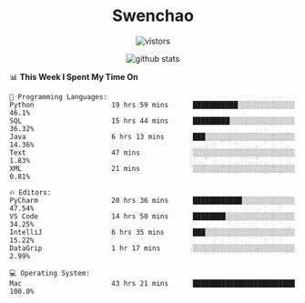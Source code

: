 <h1 align="center">Swenchao</h3>

<p align="center">
  <img src="https://visitor-badge.glitch.me/badge?page_id=Swenchao" alt="vistors" />
</p>

<p align="center">
  <img src="https://github-readme-stats.vercel.app/api?username=Swenchao&count_private=true&show_icons=true&theme=vue-dark&hide_title=true" alt="github stats" />
</p>

<!--START_SECTION:waka-->
📊 **This Week I Spent My Time On** 

```text
💬 Programming Languages: 
Python                   19 hrs 59 mins      ███████████░░░░░░░░░░░░░░   46.1% 
SQL                      15 hrs 44 mins      █████████░░░░░░░░░░░░░░░░   36.32% 
Java                     6 hrs 13 mins       ███░░░░░░░░░░░░░░░░░░░░░░   14.36% 
Text                     47 mins             ░░░░░░░░░░░░░░░░░░░░░░░░░   1.83% 
XML                      21 mins             ░░░░░░░░░░░░░░░░░░░░░░░░░   0.81%

🔥 Editors: 
PyCharm                  20 hrs 36 mins      ████████████░░░░░░░░░░░░░   47.54% 
VS Code                  14 hrs 50 mins      ████████░░░░░░░░░░░░░░░░░   34.25% 
IntelliJ                 6 hrs 35 mins       ███░░░░░░░░░░░░░░░░░░░░░░   15.22% 
DataGrip                 1 hr 17 mins        ░░░░░░░░░░░░░░░░░░░░░░░░░   2.99%

💻 Operating System: 
Mac                      43 hrs 21 mins      █████████████████████████   100.0%

```


<!--END_SECTION:waka-->
